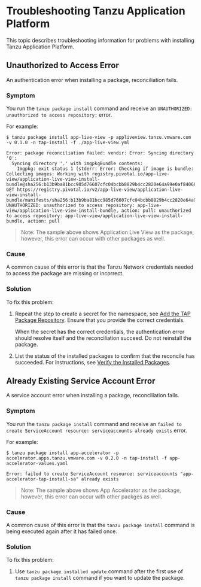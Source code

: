 # Troubleshooting Tanzu Application Platform

This topic describes troubleshooting information for problems with installing Tanzu Application Platform.

## <a id='unauthorized-to-access'></a> Unauthorized to Access Error

An authentication error when installing a package, reconciliation fails.

### Symptom

You run the `tanzu package install` command and receive an `UNAUTHORIZED: unauthorized to access repository:` error.

For example:

```
$ tanzu package install app-live-view -p appliveview.tanzu.vmware.com -v 0.1.0 -n tap-install -f ./app-live-view.yml

Error: package reconciliation failed: vendir: Error: Syncing directory '0':
  Syncing directory '.' with imgpkgBundle contents:
    Imgpkg: exit status 1 (stderr: Error: Checking if image is bundle: Collecting images: Working with registry.pivotal.io/app-live-view/application-live-view-install-bundle@sha256:b13b9ba81bcc985d76607cfc04bcbb8829b4cc2820e64a99e0af840681da12aa: GET https://registry.pivotal.io/v2/app-live-view/application-live-view-install-bundle/manifests/sha256:b13b9ba81bcc985d76607cfc04bcbb8829b4cc2820e64a99e0af840681da12aa: UNAUTHORIZED: unauthorized to access repository: app-live-view/application-live-view-install-bundle, action: pull: unauthorized to access repository: app-live-view/application-live-view-install-bundle, action: pull 
```

> Note: The sample above shows Application Live View as the package, however, this error can occur
 with other packages as well.
 
### Cause

A common cause of this error is that the Tanzu Network credentials needed to access the package
are missing or incorrect. 

### Solution

To fix this problem:

1. Repeat the step to create a secret for the namespace, see [Add the TAP Package Repository](install.md#add-package-repositories).
   Ensure that you provide the correct credentials.

   When the secret has the correct credentials,
   the authentication error should resolve itself and the reconciliation succeed.
   Do not reinstall the package.

2. List the status of the installed packages to confirm that the reconcile has succeeded.
   For instructions, see [Verify the Installed Packages](install-components.md#verify).

## <a id='existing-service-account'></a> Already Existing Service Account Error

A service account error when installing a package, reconciliation fails.

### Symptom

You run the `tanzu package install` command and receive an `failed to create ServiceAccount resource: serviceaccounts already exists` error.

For example:

```
$ tanzu package install app-accelerator -p accelerator.apps.tanzu.vmware.com -v 0.2.0 -n tap-install -f app-accelerator-values.yaml

Error: failed to create ServiceAccount resource: serviceaccounts "app-accelerator-tap-install-sa" already exists 
```

> Note: The sample above shows App Accelerator as the package, however, this error can occur
 with other packges as well.
 
### Cause

A common cause of this error is that the `tanzu package install` command is being executed again after it has failed once. 

### Solution

To fix this problem:

1. Use `tanzu package installed update` command after the first use of `tanzu package install` command if you want to update the package.

